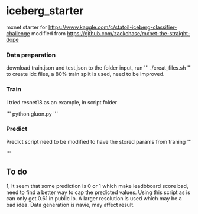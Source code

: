 # iceberg_starter
mxnet starter for https://www.kaggle.com/c/statoil-iceberg-classifier-challenge
modified from https://github.com/zackchase/mxnet-the-straight-dope

### Data preparation

download train.json and test.json to the folder input, run 
'''
./creat_files.sh
'''
to create idx files, a 80% train split is used, need to be improved.

### Train

I tried resnet18 as an example, in script folder

'''
python gluon.py
'''

### Predict
Predict script need to be modified to have the stored params from traning
'''

'''

## To do

1, It seem that some prediction is 0 or 1 which make leadbboard score bad,
need to find a better way to cap the predicted values. Using this script as is
can only get 0.61 in public lb. A larger resolution is used which may be a bad idea.
Data generation is navie, may affect result.


